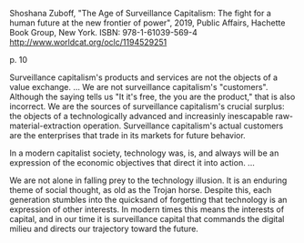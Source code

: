 Shoshana Zuboff, "The Age of Surveillance Capitalism: The fight for a human future at the new frontier of power", 2019, Public Affairs, Hachette Book Group, New York.
ISBN: 978-1-61039-569-4
<http://www.worldcat.org/oclc/1194529251>

p. 10

Surveillance capitalism's products and services are not the objects of a value exchange. ... We are not surveillance capitalism's "customers". Although the saying tells us "It it's free, the you are the product," that is also incorrect. We are the sources of surveillance capitalism's crucial surplus: the objects of a technologically advanced and increasinly inescapable raw-material-extraction operation. Surveillance capitalism's actual customers are the enterprises that trade in its markets for future behavior.

In a modern capitalist society, technology was, is, and always will be an expression of the economic objectives that direct it into action. ...

We are not alone in falling prey to the technology illusion. It is an enduring theme of social thought, as old as the Trojan horse. Despite this, each generation stumbles into the quicksand of forgetting that technology is an expression of other interests. In modern times this means the interests of capital, and in our time it is surveillance capital that commands the digital milieu and directs our trajectory toward the future.

